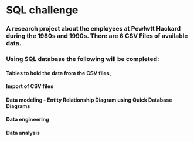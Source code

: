 # SQL challenge
### A research project about the employees at Pewlwtt Hackard during the 1980s and 1990s. There are 6 CSV Files of available data.
### Using SQL database the following will be completed:
 #### Tables to hold the data from the CSV files, 
 #### Import of CSV files
  #### Data modeling - Entity Relationship Diagram using Quick Database Diagrams
  #### Data engineering
  #### Data analysis

